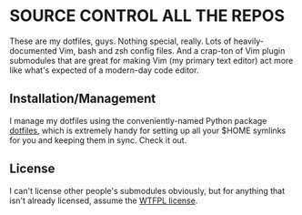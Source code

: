 # SOURCE CONTROL ALL THE REPOS

These are my dotfiles, guys. Nothing special, really. Lots of heavily-documented
Vim, bash and zsh config files. And a crap-ton of Vim plugin submodules that are
great for making Vim (my primary text editor) act more like what's expected of
a modern-day code editor.

## Installation/Management

I manage my dotfiles using the conveniently-named Python package
[dotfiles](http://pypi.python.org/pypi/dotfiles), which is extremely handy for
setting up all your $HOME symlinks for you and keeping them in sync. Check it
out.

## License

I can't license other people's submodules obviously, but for anything that
isn't already licensed, assume the [WTFPL license](http://sam.zoy.org/wtfpl/).
